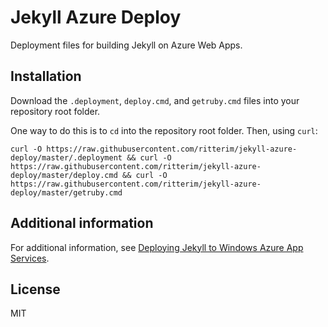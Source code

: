# Jekyll Azure Deploy

Deployment files for building Jekyll on Azure Web Apps.

## Installation

Download the `.deployment`, `deploy.cmd`, and `getruby.cmd` files into your repository root folder.

One way to do this is to `cd` into the repository root folder. Then, using `curl`:

```
curl -O https://raw.githubusercontent.com/ritterim/jekyll-azure-deploy/master/.deployment && curl -O https://raw.githubusercontent.com/ritterim/jekyll-azure-deploy/master/deploy.cmd && curl -O https://raw.githubusercontent.com/ritterim/jekyll-azure-deploy/master/getruby.cmd
```

## Additional information

For additional information, see [Deploying Jekyll to Windows Azure App Services](http://rimdev.io/deploying-jekyll-to-windows-azure-app-services/).

## License

MIT
